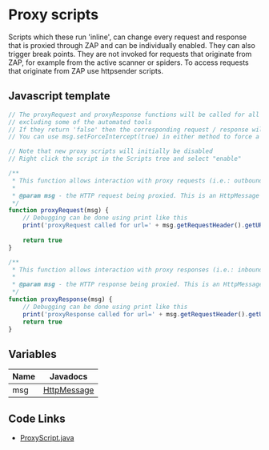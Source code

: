 Proxy scripts
=============

Scripts which these run 'inline', can change every request and response that is proxied through ZAP and can be individually enabled. 
They can also trigger break points. 
They are not invoked for requests that originate from ZAP, for example from the active scanner or spiders.
To access requests that originate from ZAP use httpsender scripts.

## Javascript template

```javascript
// The proxyRequest and proxyResponse functions will be called for all requests  and responses made via ZAP, 
// excluding some of the automated tools
// If they return 'false' then the corresponding request / response will be dropped. 
// You can use msg.setForceIntercept(true) in either method to force a break point

// Note that new proxy scripts will initially be disabled
// Right click the script in the Scripts tree and select "enable"  

/**
 * This function allows interaction with proxy requests (i.e.: outbound from the browser/client to the server).
 * 
 * @param msg - the HTTP request being proxied. This is an HttpMessage object.
 */
function proxyRequest(msg) {
	// Debugging can be done using print like this
	print('proxyRequest called for url=' + msg.getRequestHeader().getURI().toString())
	
	return true
}

/**
 * This function allows interaction with proxy responses (i.e.: inbound from the server to the browser/client).
 * 
 * @param msg - the HTTP response being proxied. This is an HttpMessage object.
 */
function proxyResponse(msg) {
	// Debugging can be done using print like this
	print('proxyResponse called for url=' + msg.getRequestHeader().getURI().toString())
	return true
}
```
## Variables
| Name | Javadocs |
| --- | --- |
| msg | [HttpMessage](https://static.javadoc.io/org.zaproxy/zap/2.7.0/org/parosproxy/paros/network/HttpMessage.html) |

## Code Links
* [ProxyScript.java](https://github.com/zaproxy/zaproxy/blob/master/src/org/zaproxy/zap/extension/script/ProxyScript.java)

